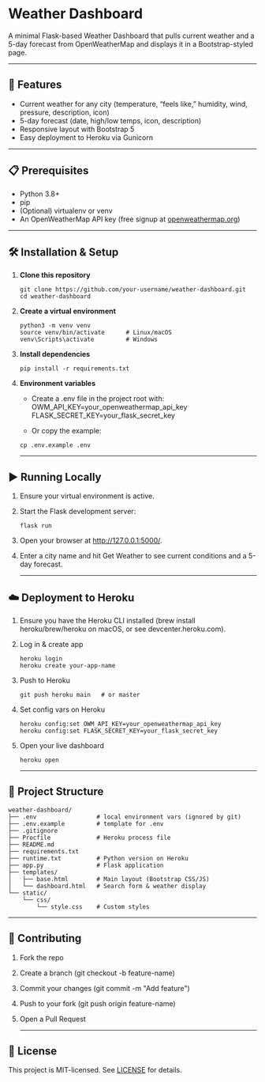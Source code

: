 # Weather Dashboard

A minimal Flask-based Weather Dashboard that pulls current weather and a 5-day forecast from OpenWeatherMap and displays it in a Bootstrap-styled page.

---

## 🚀 Features

- Current weather for any city (temperature, “feels like,” humidity, wind, pressure, description, icon)
- 5-day forecast (date, high/low temps, icon, description)
- Responsive layout with Bootstrap 5
- Easy deployment to Heroku via Gunicorn

---

## 📋 Prerequisites

- Python 3.8+  
- pip  
- (Optional) virtualenv or venv  
- An OpenWeatherMap API key (free signup at [openweathermap.org](https://openweathermap.org/))

---

## 🛠️ Installation & Setup

1. **Clone this repository**
   ```shell
   git clone https://github.com/your-username/weather-dashboard.git
   cd weather-dashboard
   ```
   
2. **Create a virtual environment**
   ```shell
   python3 -m venv venv
   source venv/bin/activate      # Linux/macOS
   venv\Scripts\activate         # Windows
   ```
     
4. **Install dependencies**
   ```shell
   pip install -r requirements.txt
   ```
   
6. **Environment variables**
   - Create a .env file in the project root with:
     OWM_API_KEY=your_openweathermap_api_key
     FLASK_SECRET_KEY=your_flask_secret_key
     
   - Or copy the example:
    ```shell
    cp .env.example .env
    ```

   ---

## ▶️ Running Locally

1. Ensure your virtual environment is active.
2. Start the Flask development server:
   ```shell
   flask run
   ```
3. Open your browser at http://127.0.0.1:5000/.
4. Enter a city name and hit Get Weather to see current conditions and a 5-day forecast.

   ---

## ☁️ Deployment to Heroku
1. Ensure you have the Heroku CLI installed (brew install heroku/brew/heroku on macOS, or see devcenter.heroku.com).
2. Log in & create app
   ```shell
   heroku login
   heroku create your-app-name
   ```
3. Push to Heroku
   ```shell
   git push heroku main   # or master
   ```
4. Set config vars on Heroku
   ```shell
   heroku config:set OWM_API_KEY=your_openweathermap_api_key
   heroku config:set FLASK_SECRET_KEY=your_flask_secret_key
   ```
5. Open your live dashboard
   ```shell
   heroku open
   ```

   ---

## 📁 Project Structure
   ```shell
   weather-dashboard/
   ├── .env                 # local environment vars (ignored by git)
   ├── .env.example         # template for .env
   ├── .gitignore
   ├── Procfile             # Heroku process file
   ├── README.md
   ├── requirements.txt
   ├── runtime.txt          # Python version on Heroku
   ├── app.py               # Flask application
   ├── templates/
   │   ├── base.html        # Main layout (Bootstrap CSS/JS)
   │   └── dashboard.html   # Search form & weather display
   └── static/
       └── css/
           └── style.css    # Custom styles
   ```

   ---

## 🤝 Contributing
1. Fork the repo
2. Create a branch (git checkout -b feature-name)
3. Commit your changes (git commit -m "Add feature")
4. Push to your fork (git push origin feature-name)
5. Open a Pull Request

   ---

## 📄 License
This project is MIT-licensed. See [LICENSE]() for details.
